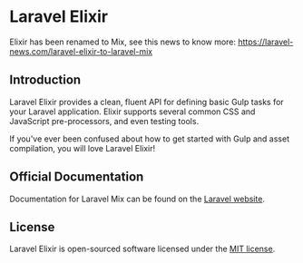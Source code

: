 # Laravel Elixir

Elixir has been renamed to Mix, see this news to know more: https://laravel-news.com/laravel-elixir-to-laravel-mix

## Introduction

Laravel Elixir provides a clean, fluent API for defining basic Gulp tasks for your Laravel application. Elixir supports several common CSS and JavaScript pre-processors, and even testing tools.

If you've ever been confused about how to get started with Gulp and asset compilation, you will love Laravel Elixir!

## Official Documentation

Documentation for Laravel Mix can be found on the [Laravel website](https://laravel.com/docs/5.4/mix).

## License

Laravel Elixir is open-sourced software licensed under the [MIT license](http://opensource.org/licenses/MIT).
